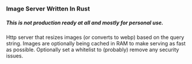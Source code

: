 ### Image Server Written In Rust
##### This is not production ready at all and mostly for personal use.
Http server that resizes images (or converts to webp) based on the query string. 
Images are optionally being cached in RAM to make serving as fast as possible.
Optionally set a whitelist to (probably) remove any security issues.
